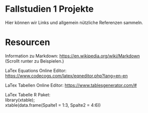 # Fallstudien 1 Projekte
Hier können wir Links und allgemein nützliche Referenzen sammeln.

# Resourcen
Information zu Markdown: https://en.wikipedia.org/wiki/Markdown  
(Scrollt runter zu Beispielen.)

LaTex Equations Online Editor: https://www.codecogs.com/latex/eqneditor.php?lang=en-en  

LaTex Tabellen Online Editor: https://www.tablesgenerator.com/#  

LaTex Tabelle R Paket:  
library(xtable);  
xtable(data.frame(Spalte1 = 1:3, Spalte2 = 4:6))

